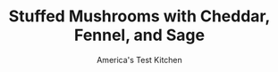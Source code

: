---
layout: ../../layouts/MarkdownPostLayout.astro
title: Stuffed Mushrooms with Cheddar, Fennel, and Sage
author: America's Test Kitchen
pubDate: 2023-03-15
description: "Too often, stuffed mushrooms are either leathery or rubbery. We found the way to tender, flavorful stuffed mushrooms that you’d actually want to eat."
image_url: https://res.cloudinary.com/hksqkdlah/image/upload/ar_1:1,c_fill,dpr_2.0,f_auto,fl_lossy.progressive.strip_profile,g_faces:auto,q_auto:low,w_344/19140_sfs-5-easystuffedmushrooms-cheddarfennel-2
tags: ["Appetizers","Vegetables"]
calories: 807
protein: 1
carbohydrates: 1
fats: 
fiber: 
ingredients: ["24 large, white mushrooms (1 3/4 to 2 inches in diameter), stems removed and reserved","1/4 cup, olive oil","1/4 teaspoon, table salt","1/4 teaspoon, black pepper, divided","1 small, shallot, minced","2 , garlic cloves, minced","1/4 cup, dry white wine","1 ounce, sharp cheddar cheese, shredded (1/4 cup)","1 teaspoon, malt vinegar","1/2 teaspoon, fennel seed","1/2 teaspoon, dried sage","1/4 teaspoon, red pepper flakes"]
serves: 24
time: "1 hour"
instructions: ["Adjust oven rack to middle position and heat oven to 425 degrees. Line rimmed baking sheet with aluminum foil. Toss mushroom caps with 2 tablespoons oil, ¼ teaspoon salt, and ⅛ teaspoon pepper in large bowl. Arrange caps gill side up on prepared sheet and roast until juice is released, about 20 minutes. Flip caps and roast until well browned, about 10 minutes; set aside.","Meanwhile, pulse reserved stems, shallot, garlic, and ⅛ teaspoon pepper in food processor until finely chopped, 10 to 14 pluses. Heat remaining 2 tablespoons oil in 8-inch nonstick skillet over medium heat until shimmering. Add stem mixture to skillet and cook until golden brown and moisture has evaporated, about 5 minutes. Add wine and cook until nearly evaporated and mixture thickens slightly, about 1 minute. Transfer to bowl and let cool slightly, about 5 minutes. Stir in cheddar, vinegar, fennel seeds, sage, and pepper flakes. Season with salt and pepper to taste.","Flip caps gill side up. Divide stuffing evenly among caps. (Stuffed caps can be refrigerated for 1 day; increase baking time to 10 to 15 minutes.) Return caps to oven and bake until stuffing is heated through, 5 to 7 minutes. Serve."]
nutrition: ["83 mg Potassium","27 mg Phosphorus","10 mg Calcium","3 mg Magnesium","33 mg Sodium","2 g Fat","1 g Monounsaturated","1 mg Cholesterol","4 µg Folate (food)","1 µg Vitamin K","25 g Water","1 g Carbs","4 µg Folate equivalent (total)","1 g Protein","3 µg Vitamin A","33 kcal Energy","807 calories"]
notes: "Try cremini instead of white mushrooms."
---